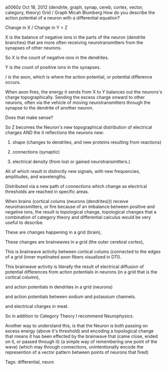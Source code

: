a0060z
Oct 18, 2012
(dendrite, graph, synap, cereb, cortex, vector, category, theory) Grid / Graph
Micah Blumberg
How do you describe the action potential of a neuron with a differential equation?

Change in X / Change in Y = Z

X is the balance of negative ions in the parts of the neuron (dendrite branches) that are more often receiving neurotransmitters from the synapses of other neurons.

So X is the count of negative ions in the dendrites.

Y is the count of positive ions in the synapses.

/ is the axon, which is where the action potential, or potential difference occurs.

When axon fires, the energy it sends from X to Y balances out the neurons's charge topographically. Sending the excess charge onward to other neurons, often via the vehicle of moving neurotransmitters through the synapse to the dendrite of another neuron.

Does that make sense?

So Z becomes the Neuron's new topographical distribution of electrical charges AND the it reflections the neurons new:

1. shape (changes to dendrites, and new proteins resulting from reactions)

2. connections (synaptic)

3. electrical density (from lost or gained neurotransmitters.)

All of which result in distinctly new signals, with new frequencies, amplitudes, and wavelengths.

Distributed via a new path of connections which change as electrical thresholds are reached in specific areas.

When brains (cortical colums (neurons (dendrites))) receive neurotransmitters, or fire because of an imbalance between positive and negative ions, the result is topological change, topological changes that a combination of category theory and differential calculus would be very useful to describe.

These are changes happening in a grid (brain),
 
These changes are brainwaves in a grid (the outer cerebral cortex),

This is brainwave activity between cortical colums (connected to the edges of a grid (inner myelinated axon fibers visualized in DTI).

This brainwave activity is literally the result of electrical diffusion of potential differences from action potentials in neurons (in a grid that is the cortical column),

and action potentials in dendrites in a grid (neurons)

and action potentials between sodium and potassium channels.

and electrical charges in meat.

So in addition to Category Theory I recommend Neurophysics.

Another way to understand this, is that the Neuron is both passing on excess energy (above it's threshold) and encoding a topological change that means it has been effected by the brainwave that (came close, ended on it, or passed through it) (a simple way of remembering one point of the wave) (which may through connections, unintentionally encode the represention of a vector pattern between points of neurons that fired)

Tags:
  differential, neuro
